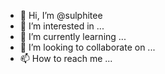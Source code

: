 - 👋 Hi, I’m @sulphitee
- 👀 I’m interested in ...
- 🌱 I’m currently learning ...
- 💞️ I’m looking to collaborate on ...
- 📫 How to reach me ...

<!---
sulphitee/sulphitee is a ✨ special ✨ repository because its `README.md` (this file) appears on your GitHub profile.
You can click the Preview link to take a look at your changes.
--->
